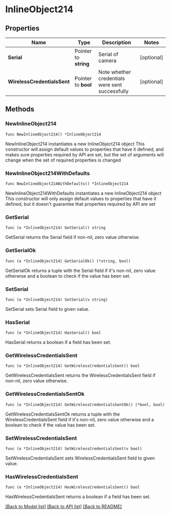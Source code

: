 # InlineObject214

## Properties

Name | Type | Description | Notes
------------ | ------------- | ------------- | -------------
**Serial** | Pointer to **string** | Serial of camera | [optional] 
**WirelessCredentialsSent** | Pointer to **bool** | Note whether credentials were sent successfully | [optional] 

## Methods

### NewInlineObject214

`func NewInlineObject214() *InlineObject214`

NewInlineObject214 instantiates a new InlineObject214 object
This constructor will assign default values to properties that have it defined,
and makes sure properties required by API are set, but the set of arguments
will change when the set of required properties is changed

### NewInlineObject214WithDefaults

`func NewInlineObject214WithDefaults() *InlineObject214`

NewInlineObject214WithDefaults instantiates a new InlineObject214 object
This constructor will only assign default values to properties that have it defined,
but it doesn't guarantee that properties required by API are set

### GetSerial

`func (o *InlineObject214) GetSerial() string`

GetSerial returns the Serial field if non-nil, zero value otherwise.

### GetSerialOk

`func (o *InlineObject214) GetSerialOk() (*string, bool)`

GetSerialOk returns a tuple with the Serial field if it's non-nil, zero value otherwise
and a boolean to check if the value has been set.

### SetSerial

`func (o *InlineObject214) SetSerial(v string)`

SetSerial sets Serial field to given value.

### HasSerial

`func (o *InlineObject214) HasSerial() bool`

HasSerial returns a boolean if a field has been set.

### GetWirelessCredentialsSent

`func (o *InlineObject214) GetWirelessCredentialsSent() bool`

GetWirelessCredentialsSent returns the WirelessCredentialsSent field if non-nil, zero value otherwise.

### GetWirelessCredentialsSentOk

`func (o *InlineObject214) GetWirelessCredentialsSentOk() (*bool, bool)`

GetWirelessCredentialsSentOk returns a tuple with the WirelessCredentialsSent field if it's non-nil, zero value otherwise
and a boolean to check if the value has been set.

### SetWirelessCredentialsSent

`func (o *InlineObject214) SetWirelessCredentialsSent(v bool)`

SetWirelessCredentialsSent sets WirelessCredentialsSent field to given value.

### HasWirelessCredentialsSent

`func (o *InlineObject214) HasWirelessCredentialsSent() bool`

HasWirelessCredentialsSent returns a boolean if a field has been set.


[[Back to Model list]](../README.md#documentation-for-models) [[Back to API list]](../README.md#documentation-for-api-endpoints) [[Back to README]](../README.md)


